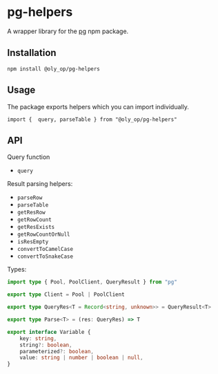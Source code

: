 # pg-helpers
A wrapper library for the [pg](https://www.npmjs.com/package/pg) npm package.

## Installation
`npm install @oly_op/pg-helpers`

## Usage
The package exports helpers which you can import individually.

`import {  query, parseTable } from "@oly_op/pg-helpers"`

## API

Query function
* `query`

Result parsing helpers:
* `parseRow`
* `parseTable`
* `getResRow`
* `getRowCount`
* `getResExists`
* `getRowCountOrNull`
* `isResEmpty`
* `convertToCamelCase`
* `convertToSnakeCase`

Types:
```typescript
import type { Pool, PoolClient, QueryResult } from "pg"

export type Client = Pool | PoolClient

export type QueryRes<T = Record<string, unknown>> = QueryResult<T>

export type Parse<T> = (res: QueryRes) => T

export interface Variable {
	key: string,
	string?: boolean,
	parameterized?: boolean,
	value: string | number | boolean | null,
}
```

